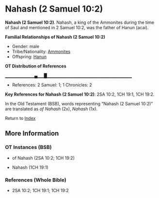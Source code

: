 # Nahash (2 Samuel 10:2)
**Nahash (2 Samuel 10:2)**. 
Nahash, a king of the Ammonites during the time of Saul and mentioned in 2 Samuel 10:2, was the father of Hanun (acai). 




**Familial Relationships of Nahash (2 Samuel 10:2)**


* Gender: male
* Tribe/Nationality: [Ammonites](../../../groups/md/acai/Ammon.md)
* Offspring: [Hanun](Hanun.md)


**OT Distribution of References**

▁▁▁▁▁▁▁▁▁▄▁▁█▁▁▁▁▁▁▁▁▁▁▁▁▁▁▁▁▁▁▁▁▁▁▁▁▁▁
* References: 2 Samuel: 1; 1 Chronicles: 2



**Key References for Nahash (2 Samuel 10:2)**: 
2SA 10:2, 1CH 19:1, 1CH 19:2. 


In the Old Testament (BSB), words representing “Nahash (2 Samuel 10:2)” are translated as 
*of Nahash* (2x), *Nahash* (1x). 




Return to [Index](00-Index.md)

## More Information

### OT Instances (BSB)

* of Nahash (2SA 10:2; 1CH 19:2)

* Nahash (1CH 19:1)



### References (Whole Bible)

* 2SA 10:2; 1CH 19:1; 1CH 19:2



